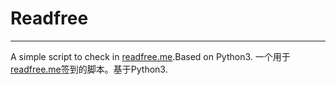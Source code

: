 # Readfree
*****
A simple script to check in [readfree.me](readfree.me).Based on Python3.
一个用于[readfree.me](readfree.me)签到的脚本。基于Python3.
